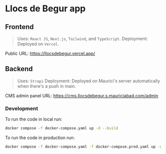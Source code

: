 # Llocs de Begur app

## Frontend

> Uses: `React JS`, `Next.js`, `Tailwind`, and `TypeScript`.
> Deployment: Deployed on `Vercel`.

Public URL: <https://llocsdebegur.vercel.app/>

## Backend

> Uses: `Strapi`
> Deployment: Deployed on Maurici's server automatically when there's a push in main.

CMS admin panel URL: <https://cms.llocsdebegur.s.mauriciabad.com/admin>

### Development

To run the code in local run:

```sh
docker compose -f docker-compose.yaml up -d --build
```

To run the code in production run:

```sh
docker compose -f docker-compose.yaml -f docker-compose.prod.yaml up -d --build
```
